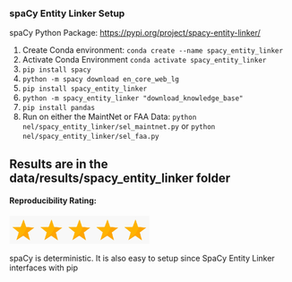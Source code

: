 ### spaCy Entity Linker Setup
spaCy Python Package: https://pypi.org/project/spacy-entity-linker/

1. Create Conda environment: `conda create --name spacy_entity_linker`
2. Activate Conda Environment `conda activate spacy_entity_linker`
3. `pip install spacy`
4. `python -m spacy download en_core_web_lg`
5. `pip install spacy_entity_linker`
6. `python -m spacy_entity_linker "download_knowledge_base"`
7. `pip install pandas`
8. Run on either the MaintNet or FAA Data: `python nel/spacy_entity_linker/sel_maintnet.py` or `python nel/spacy_entity_linker/sel_faa.py`

Results are in the data/results/spacy_entity_linker folder
----------------------------

#### Reproducibility Rating:

<img src="../../star_clip.jpg" alt="Star" width="50" height="50"><img src="../../star_clip.jpg" alt="Star" width="50" height="50"><img src="../../star_clip.jpg" alt="Star" width="50" height="50"><img src="../../star_clip.jpg" alt="Star" width="50" height="50"><img src="../../star_clip.jpg" alt="Star" width="50" height="50">

spaCy is deterministic.
It is also easy to setup since SpaCy Entity Linker interfaces with pip 
